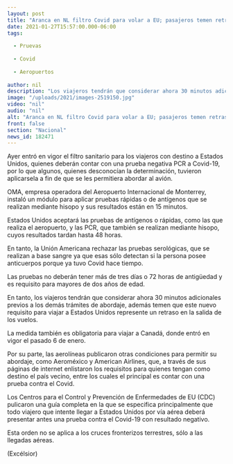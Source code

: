 ```yaml
---
layout: post
title: "Aranca en NL filtro Covid para volar a EU; pasajeros temen retrasos en vuelos"
date: 2021-01-27T15:57:00.000-06:00
tags:
  
  - Pruevas
  
  - Covid
  
  - Aeropuertos
  
author: nil
description: "Los viajeros tendrán que considerar ahora 30 minutos adicionales previos a los demás trámites de abordaje; emen que este nuevo requisito para viajar a EU retrase la salida de los vuelos"
image: "/uploads/2021/images-2519150.jpg"
video: "nil"
audio: "nil"
alt: "Aranca en NL filtro Covid para volar a EU; pasajeros temen retrasos en vuelos"
front: false
section: "Nacional"
news_id: 182471
---
```


Ayer entró en vigor el filtro sanitario para los viajeros con destino a Estados Unidos, quienes deberán contar con una prueba negativa PCR a Covid-19, por lo que algunos, quienes desconocían la determinación, tuvieron aplicarsela a fin de que se les permitiera abordar al avión.

OMA, empresa operadora del Aeropuerto Internacional de Monterrey, instaló un módulo para aplicar pruebas rápidas o de antígenos que se realizan mediante hisopo y sus resultados están en 15 minutos.

Estados Unidos aceptará las pruebas de antígenos o rápidas, como las que realiza el aeropuerto, y las PCR, que también se realizan mediante hisopo, cuyos resultados tardan hasta 48 horas.

En tanto, la Unión Americana rechazar las pruebas serológicas, que se realizan a base sangre ya que esas sólo detectan si la persona posee anticuerpos porque ya tuvo Covid hace tiempo.

Las pruebas no deberán tener más de tres días o 72 horas de antigüedad y es requisito para mayores de dos años de edad.

En tanto, los viajeros tendrán que considerar ahora 30 minutos adicionales previos a los demás trámites de abordaje, además temen que este nuevo requisito para viajar a Estados Unidos represente un retraso en la salida de los vuelos.

La medida también es obligatoria para viajar a Canadá, donde entró en vigor el pasado 6 de enero.

Por su parte, las aerolíneas publicaron otras condiciones para permitir su abordaje, como Aeroméxico y American Airlines, que, a través de sus páginas de internet enlistaron los requisitos para quienes tengan como destino el país vecino, entre los cuales el principal es contar con una prueba contra el Covid.

Los Centros para el Control y Prevención de Enfermedades de EU (CDC) pulicaron una guía completa en la que se especifica principalmente que todo viajero que intente llegar a Estados Unidos por vía aérea deberá presentar antes una prueba contra el Covid-19 con resultado negativo.

Esta orden no se aplica a los cruces fronterizos terrestres, sólo a las llegadas aéreas.

(Excélsior)